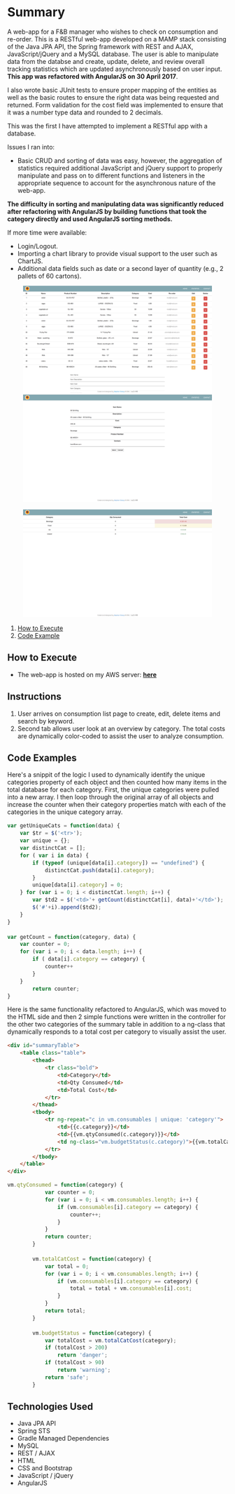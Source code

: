 # Summary
A web-app for a F&B manager who wishes to check on consumption and re-order. This is a RESTful web-app developed on a MAMP stack consisting of the Java JPA API, the Spring framework with REST and AJAX, JavaScript/jQuery and a MySQL database. The user is able to manipulate data from the databse and create, update, delete, and review overall tracking statistics which are updated asynchronously based on user input. **This app was refactored with AngularJS on 30 April 2017**.

I also wrote basic JUnit tests to ensure proper mapping of the entities as well as the basic routes to ensure the right data was being requested and returned. Form validation for the cost field was implemented to ensure that it was a number type data and rounded to 2 decimals.

This was the first I have attempted to implement a RESTful app with a database.

Issues I ran into:
- Basic CRUD and sorting of data was easy, however, the aggregation of statistics required additional JavaScript and jQuery support to properly manipulate and pass on to different functions and listeners in the appropriate sequence to account for the asynchronous nature of the web-app.

**The difficulty in sorting and manipulating data was significantly reduced after refactoring with AngularJS by building functions that took the category directly and used AngularJS sorting methods.**

If more time were available:
- Login/Logout.
- Importing a chart library to provide visual support to the user such as ChartJS.
- Additional data fields such as date or a second layer of quantity (e.g., 2 pallets of 60 cartons).

<p align="center">
<img src="readmeimages/scrn1.png" height="245">
<img src="readmeimages/scrn2.png" height="245"></p>
<p align="center">
<img src="readmeimages/scrn3.png" height="245">
<p>

1. [How to Execute](#how-to-execute)
2. [Code Example](#code-examples)

## How to Execute

- The web-app is hosted on my AWS server: [**here**](http://www.chiangs.ninja:8080/TrackerREST/)

## Instructions

1. User arrives on consumption list page to create, edit, delete items and search by keyword.
2. Second tab allows user look at an overview by category. The total costs are dynamically color-coded to assist the user to analyze consumption.

## Code Examples

Here's a snippit of the logic I used to dynamically identify the unique categories property of each object and then counted how many items in the total database for each category. First, the unique categories were pulled into a new array. I then loop through the original array of all objects and increase the counter when their category properties match with each of the categories in the unique category array.

```javascript
var getUniqueCats = function(data) {
    var $tr = $('<tr>');
    var unique = {};
    var distinctCat = [];
    for ( var i in data) {
        if (typeof (unique[data[i].category]) == "undefined") {
            distinctCat.push(data[i].category);
        }
        unique[data[i].category] = 0;
    } for (var i = 0; i < distinctCat.length; i++) {
        var $td2 = $('<td>'+ getCount(distinctCat[i], data)+'</td>');
        $('#'+i).append($td2);
    }
}

var getCount = function(category, data) {
	var counter = 0;
	for (var i = 0; i < data.length; i++) {
		if ( data[i].category == category) {
			counter++
		}
	}
		return counter;
}
```

Here is the same functionality refactored to AngularJS, which was moved to the HTML side and then 2 simple functions were written in the controller for the other two categories of the summary table in addition to a ng-class that dynamically responds to a total cost per category to visually assist the user.
```html
<div id="summaryTable">
	<table class="table">
		<thead>
			<tr class="bold">
				<td>Category</td>
				<td>Qty Consumed</td>
				<td>Total Cost</td>
			</tr>
		</thead>
		<tbody>
			<tr ng-repeat="c in vm.consumables | unique: 'category'">
				<td>{{c.category}}</td>
				<td>{{vm.qtyConsumed(c.category)}}</td>
				<td ng-class="vm.budgetStatus(c.category)">{{vm.totalCatCost(c.category) | currency:'€ '}}</td>
			</tr>
		</tbody>
	</table>
</div>
```
```JavaScript
vm.qtyConsumed = function(category) {
			var counter = 0;
			for (var i = 0; i < vm.consumables.length; i++) {
				if (vm.consumables[i].category == category) {
					counter++;
				}
			}
			return counter;
		}

		vm.totalCatCost = function(category) {
			var total = 0;
			for (var i = 0; i < vm.consumables.length; i++) {
				if (vm.consumables[i].category == category) {
					total = total + vm.consumables[i].cost;
				}
			}
			return total;
		}

		vm.budgetStatus = function(category) {
			var totalCost = vm.totalCatCost(category);
			if (totalCost > 200)
				return 'danger';
			if (totalCost > 90)
				return 'warning';
			return 'safe';
		}
```

## Technologies Used

- Java JPA API
- Spring STS
- Gradle Managed Dependencies
- MySQL
- REST / AJAX
- HTML
- CSS and Bootstrap
- JavaScript / jQuery
- AngularJS
